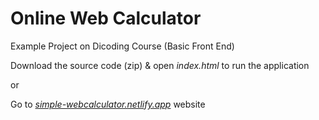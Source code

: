 # Online Web Calculator
Example Project on Dicoding Course (Basic Front End)

Download the source code (zip) & open *index.html* to run the application

or

Go to *[simple-webcalculator.netlify.app](https://simple-webcalculator.netlify.app/)* website
